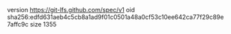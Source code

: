 version https://git-lfs.github.com/spec/v1
oid sha256:edfd631aeb4c5cb8a1ad9f01c0501a48a0cf53c10ee642ca77f29c89e7affc9c
size 1355
